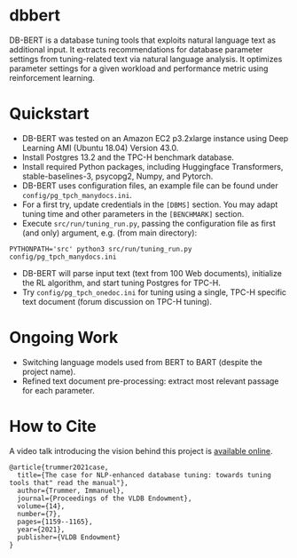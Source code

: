 # dbbert
DB-BERT is a database tuning tools that exploits natural language text as additional input. It extracts recommendations for database parameter settings from tuning-related text via natural language analysis. It optimizes parameter settings for a given workload and performance metric using reinforcement learning.

# Quickstart
- DB-BERT was tested on an Amazon EC2 p3.2xlarge instance using Deep Learning AMI (Ubuntu 18.04) Version 43.0.
- Install Postgres 13.2 and the TPC-H benchmark database.
- Install required Python packages, including Huggingface Transformers, stable-baselines-3, psycopg2, Numpy, and Pytorch.
- DB-BERT uses configuration files, an example file can be found under `config/pg_tpch_manydocs.ini`.
- For a first try, update credentials in the `[DBMS]` section. You may adapt tuning time and other parameters in the `[BENCHMARK]` section.
- Execute `src/run/tuning_run.py`, passing the configuration file as first (and only) argument, e.g. (from main directory):
```
PYTHONPATH='src' python3 src/run/tuning_run.py config/pg_tpch_manydocs.ini
```
- DB-BERT will parse input text (text from 100 Web documents), initialize the RL algorithm, and start tuning Postgres for TPC-H.
- Try `config/pg_tpch_onedoc.ini` for tuning using a single, TPC-H specific text document (forum discussion on TPC-H tuning).

# Ongoing Work
- Switching language models used from BERT to BART (despite the project name).
- Refined text document pre-processing: extract most relevant passage for each parameter.

# How to Cite
A video talk introducing the vision behind this project is [available online](https://youtu.be/Spa5qzKbJ4M).
```
@article{trummer2021case,
  title={The case for NLP-enhanced database tuning: towards tuning tools that" read the manual"},
  author={Trummer, Immanuel},
  journal={Proceedings of the VLDB Endowment},
  volume={14},
  number={7},
  pages={1159--1165},
  year={2021},
  publisher={VLDB Endowment}
}
```
